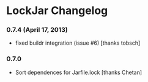 # LockJar Changelog

### 0.7.4 (April 17, 2013)

* fixed buildr integration (issue #6) [thanks tobsch]

### 0.7.0

* Sort dependences for Jarfile.lock [thanks Chetan]
